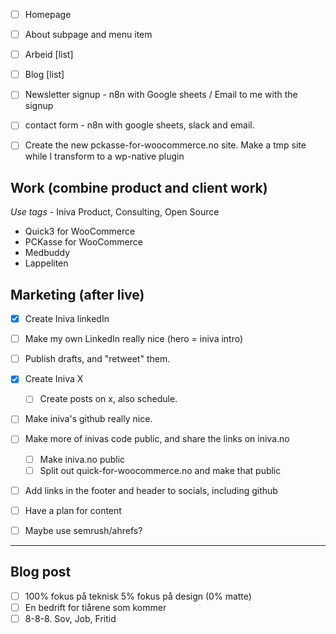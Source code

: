 - [ ] Homepage
- [ ] About subpage and menu item
- [ ] Arbeid [list]
- [ ] Blog [list]
- [ ] Newsletter signup - n8n with Google sheets / Email to me with the signup
- [ ] contact form - n8n with google sheets, slack and email.

- [ ] Create the new pckasse-for-woocommerce.no site. Make a tmp site while I transform to a wp-native plugin

## Work (combine product and client work)

_Use tags_ - Iniva Product, Consulting, Open Source

- Quick3 for WooCommerce
- PCKasse for WooCommerce
- Medbuddy
- Lappeliten

## Marketing (after live)

- [x] Create Iniva linkedIn
- [ ] Make my own LinkedIn really nice (hero = iniva intro)

- [ ] Publish drafts, and "retweet" them.

- [x] Create Iniva X
  - [ ] Create posts on x, also schedule.

- [ ] Make iniva's github really nice.

- [ ] Make more of inivas code public, and share the links on iniva.no
  - [ ] Make iniva.no public
  - [ ] Split out quick-for-woocommerce.no and make that public

- [ ] Add links in the footer and header to socials, including github
- [ ] Have a plan for content
- [ ] Maybe use semrush/ahrefs?

---

## Blog post

- [ ] 100% fokus på teknisk 5% fokus på design (0% matte)
- [ ] En bedrift for tiårene som kommer
- [ ] 8-8-8. Sov, Job, Fritid
